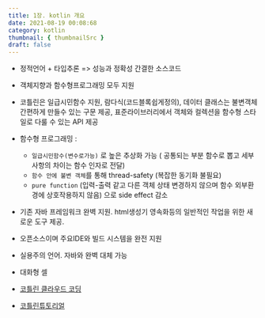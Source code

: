 ```yaml
---
title: 1장. kotlin 개요
date: 2021-08-19 00:08:68
category: kotlin
thumbnail: { thumbnailSrc }
draft: false
---
```


- 정적언어 + 타입추론 => 성능과 정확성 간결한 소스코드

- 객체지향과 함수형프로그래밍 모두 지원
- 코틀린은 일급시민함수 지원, 람다식(코드블록쉽게정의), 데이터 클래스는 불변객체 간편하게 만들수 있는 구문 제공, 표준라이브러리에서 객체와 컬렉션을 함수형 스타일로 다룰 수 있는 API 제공
- 함수형 프로그래밍 : 
    - `일급시민함수(변수로가능)` 로 높은 추상화 가능 ( 공통되는 부분 함수로 뽑고 세부사항의 차이는 함수 인자로 전달) 
    - `함수 안에 불변 객체`를 통해 thread-safety (복잡한 동기화 불필요) 
    - `pure function` (입력-출력 같고 다른 객체 상태 변경하지 않으며 함수 외부환경에 상호작용하지 않음) 으로 side effect 감소

- 기존 자바 프레임워크 완벽 지원. html생성기 영속화등의 일반적인 작업을 위한 새로운 도구 제공.

- 오픈소스이며 주요IDE와 빌드 시스템을 완전 지원

- 실용주의 언어. 자바와 완벽 대체 가능

- 대화형 셀

- [코틀린 클라우드 코딩](try.kotlinlang.org)

- [코틀린튜토리얼](http://kotlinlang.org/docs/tutorials/)

